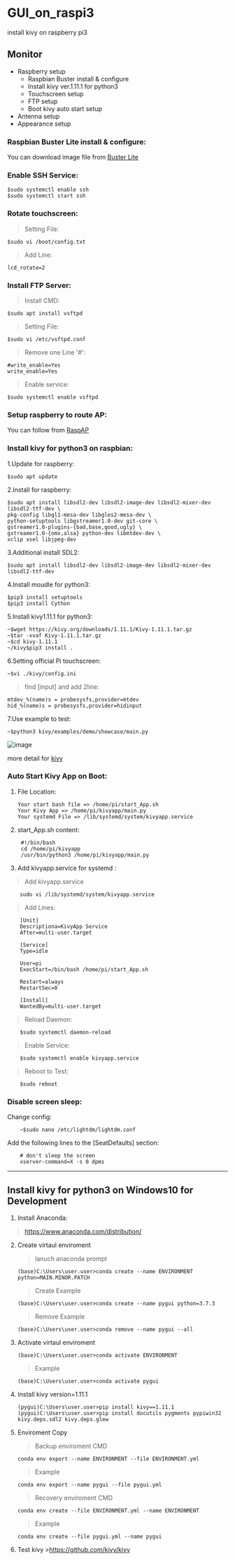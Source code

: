 # GUI_on_raspi3
install kivy on raspberry pi3 

## Monitor
* Raspberry setup 
    * Raspbian Buster install & configure
    * Install kivy ver.1.11.1 for python3 
    * Touchscreen setup
    * FTP setup
    * Boot kivy auto start setup
* Antenna setup 
* Appearance setup

### Raspbian Buster Lite install & configure:
You can download image file from [Buster Lite](https://downloads.raspberrypi.org/raspbian_lite_latest)

### Enable SSH Service:
	$sudo systemctl enable ssh
	$sudo systemctl start ssh
        
### Rotate touchscreen:
>Setting File:

	$sudo vi /boot/config.txt
	
>Add Line:

	lcd_rotate=2
	
### Install FTP Server:
>Install CMD:

	$sudo apt install vsftpd
	
>Setting File:

	$sudo vi /etc/vsftpd.conf

>Remove one Line '#':

	#write_enable=Yes
	write_enable=Yes
	
>Enable service:

	$sudo systemctl enable vsftpd
	
### Setup raspberry to route AP:
You can follow from [RaspAP](https://raspap.com/)
        

### Install kivy for python3 on raspbian:
1.Update for raspberry:


	$sudo apt update
    
    
2.Install for raspberry:

	$sudo apt install libsdl2-dev libsdl2-image-dev libsdl2-mixer-dev libsdl2-ttf-dev \
	pkg-config libgl1-mesa-dev libgles2-mesa-dev \
	python-setuptools libgstreamer1.0-dev git-core \
	gstreamer1.0-plugins-{bad,base,good,ugly} \
	gstreamer1.0-{omx,alsa} python-dev libmtdev-dev \
	xclip xsel libjpeg-dev
        
3.Additional install SDL2:
        
	$sudo apt install libsdl2-dev libsdl2-image-dev libsdl2-mixer-dev libsdl2-ttf-dev
        
4.Install moudle for python3:
    
	$pip3 install setuptools
	$pip3 install Cython
    
5.Install kivy1.11.1 for python3:
         
	~$wget https://kivy.org/downloads/1.11.1/Kivy-1.11.1.tar.gz
	~$tar -xvaf Kivy-1.11.1.tar.gz
	~$cd kivy-1.11.1
	~/kivy$pip3 install .
    
6.Setting official Pi touchscreen:

	~$vi ./kivy/config.ini

>find [input] and add 2line:
    
	mtdev_%(name)s = probesysfs,provider=mtdev
	hid_%(name)s = probesysfs,provider=hidinput
7.Use example to test:
        
	~$python3 kivy/examples/demo/showcase/main.py
	
![image](https://github.com/Bo-Zhang-Lin/RTKGPS/blob/master/picture/rover1.png)

more detail for [kivy](https://github.com/kivy)
    
### Auto Start Kivy App on Boot:
1.  File Location:

		Your start bash file => /home/pi/start_App.sh
		Your Kivy App => /home/pi/kivyapp/main.py
		Your systemd File => /lib/systemd/system/kivyapp.service
        
2. start_App.sh content:

		#!/bin/bash
		cd /home/pi/kivyapp
		/usr/bin/python3 /home/pi/kivyapp/main.py
        
3. Add kivyapp.service for systemd :
>Add kivyapp.service
        
		sudo vi /lib/systemd/system/kivyapp.service
        
>Add Lines:

		[Unit]
		Descriptiona=KivyApp Service
		After=multi-user.target

		[Service]
		Type=idle

		User=pi        
		ExecStart=/bin/bash /home/pi/start_App.sh

		Restart=always
		RestartSec=0

		[Install]
		WantedBy=multi-user.target
        
 >Reload Daemon:
 
		$sudo systemctl daemon-reload
 
 >Enable Service:
 
		$sudo systemctl enable kivyapp.service

>Reboot to Test:

		$sudo reboot

         
### Disable screen sleep:
Change config:

		~$sudo nano /etc/lightdm/lightdm.conf
        
Add the following lines to the [SeatDefaults] section:

		# don't sleep the screen
		xserver-command=X -s 0 dpms
* * *

## Install kivy for python3 on Windows10 for Development 
1.  Install Anaconda:
>https://www.anaconda.com/distribution/

2.  Create virtaul enviroment

    >lanuch anaconda prompt

        (base)C:\Users\user.user>conda create --name ENVIRONMENT python=MAIN.MINOR.PATCH
        
    >Create Example
        
        (base)C:\Users\user.user>conda create --name pygui python=3.7.3
    
    >Remove Example
    
        (base)C:\Users\user.user>conda remove --name pygui --all
    
3.  Activate virtaul enviroment

        (base)C:\Users\user.user>conda activate ENVIRONMENT        
    >Example

        (base)C:\Users\user.user>conda activate pygui
        

 
4.  Install kivy version=1.11.1

        (pygui)C:\Users\user.user>pip install kivy==1.11.1
        (pygui)C:\Users\user.user>pip install docutils pygments pypiwin32 kivy.deps.sdl2 kivy.deps.glew
        
5.  Enviroment Copy
    
    >Backup enviroment CMD
    
        conda env export --name ENVIRONMENT --file ENVIRONMENT.yml
        
    >Example
    
        conda env export --name pygui --file pygui.yml
    
    >Recovery enviroment CMD
    
        conda env create --file ENVIRONMENT.yml --name ENVIRONMENT
    
    >Example
        
        conda env create --file pygui.yml --name pygui
        
6.  Test kivy
        >https://github.com/kivy/kivy
